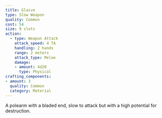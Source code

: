 ```yaml
---
title: Glaive
type: Slow Weapon
quality: Common
cost: 54
size: 9 slots
action:
  - type: Weapon Attack
    attack_speed: 4 TA
    handling: 2 hands 
    range: 2 meters
    attack_type: Melee
    damage:
    - amount: 4d20
      type: Physical
crafting_components:
- amount: 3
  quality: Common
  category: Material
---
```

A polearm with a bladed end, slow to attack but with a high potential for destruction.